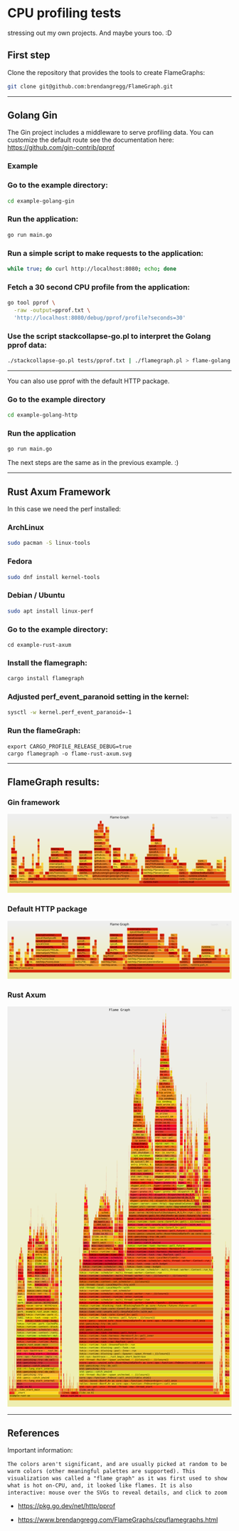 # CPU profiling tests

stressing out my own projects. And maybe yours too. :D

## First step

Clone the repository that provides the tools to create FlameGraphs:

```sh
git clone git@github.com:brendangregg/FlameGraph.git
```

<hr>

## Golang Gin

The Gin project includes a middleware to serve profiling data. You can customize the default route
see the documentation here: https://github.com/gin-contrib/pprof

### Example

### Go to the example directory:

```sh
cd example-golang-gin
```

### Run the application:

```sh
go run main.go
```

### Run a simple script to make requests to the application:

```sh
while true; do curl http://localhost:8080; echo; done
```

### Fetch a 30 second CPU profile from the application:

```sh
go tool pprof \
  -raw -output=pprof.txt \
  'http://localhost:8080/debug/pprof/profile?seconds=30'
```

### Use the script stackcollapse-go.pl to interpret the Golang pprof data:

```sh
./stackcollapse-go.pl tests/pprof.txt | ./flamegraph.pl > flame-golang.svg
```

<hr>

You can also use pprof with the default HTTP package.

### Go to the example directory

```sh
cd example-golang-http
```

### Run the application

```sh
go run main.go
```

The next steps are the same as in the previous example. :)

<hr>

## Rust Axum Framework

In this case we need the perf installed:

### ArchLinux

```sh
sudo pacman -S linux-tools
```

### Fedora

```sh
sudo dnf install kernel-tools
```

### Debian / Ubuntu

```sh
sudo apt install linux-perf
```

### Go to the example directory:

```
cd example-rust-axum
```

### Install the flamegraph:

```sh
cargo install flamegraph
```

### Adjusted perf_event_paranoid setting in the kernel:

```sh
sysctl -w kernel.perf_event_paranoid=-1
```

### Run the flameGraph:

```
export CARGO_PROFILE_RELEASE_DEBUG=true
cargo flamegraph -o flame-rust-axum.svg
```

<hr>

## FlameGraph results:

### Gin framework

![](./static/flame-golang-gin.svg)

### Default HTTP package

![](./static/flame-golang-http.svg)

### Rust Axum

![](./static/flame-rust-axum.svg)

<hr>

## References

Important information:

```
The colors aren't significant, and are usually picked at random to be warm colors (other meaningful palettes are supported). This visualization was called a "flame graph" as it was first used to show what is hot on-CPU, and, it looked like flames. It is also interactive: mouse over the SVGs to reveal details, and click to zoom
```

* https://pkg.go.dev/net/http/pprof

* https://www.brendangregg.com/FlameGraphs/cpuflamegraphs.html
